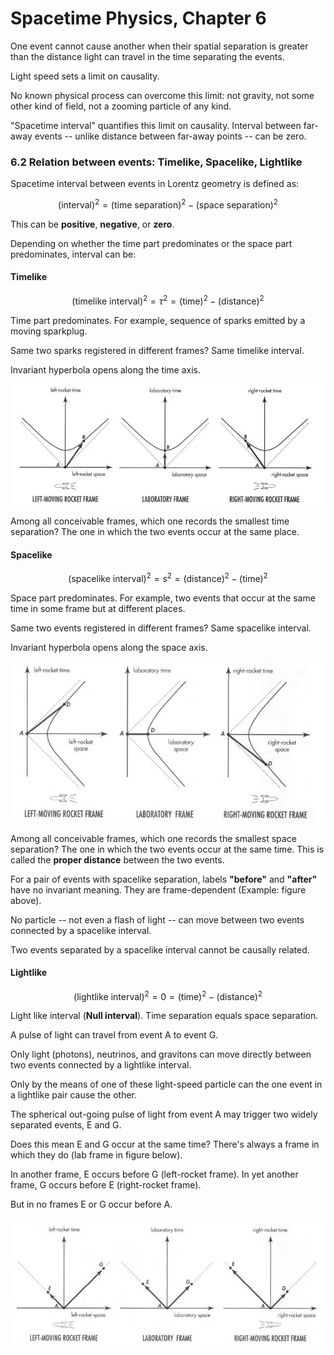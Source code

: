# Spacetime Physics, Chapter 6

One event cannot cause another when their spatial separation is greater than the distance
light can travel in the time separating the events.

Light speed sets a limit on causality.

No known physical process can overcome this limit: not gravity, not some other kind of
field, not a zooming particle of any kind.

"Spacetime interval" quantifies this limit on causality. Interval between far-away events
-- unlike distance between far-away points -- can be zero.

### 6.2 Relation between events: Timelike, Spacelike, Lightlike

Spacetime interval between events in Lorentz geometry is defined as:

$$
(\text{interval})^2 = (\text{time separation})^2 - (\text{space separation})^2
$$

This can be **positive**, **negative**, or **zero**.

Depending on whether the time part predominates or the space part predominates, interval
can be:

#### Timelike

$$
(\text{timelike interval})^2 = \tau^2 = (\text{time})^2 - (\text{distance})^2
$$

Time part predominates. For example, sequence of sparks emitted by a moving sparkplug.

Same two sparks registered in different frames? Same timelike interval.

Invariant hyperbola opens along the time axis.

 ![](fig6.1.jpg)

Among all conceivable frames, which one records the smallest time separation?
The one in which the two events occur at the same place.

#### Spacelike

$$
(\text{spacelike interval})^2 = s^2 = (\text{distance})^2 - (\text{time})^2
$$

Space part predominates. For example, two events that occur at the same time in some
frame but at different places.

Same two events registered in different frames? Same spacelike interval.

Invariant hyperbola opens along the space axis.

 ![](fig6.2.jpg)

Among all conceivable frames, which one records the smallest space separation?
The one in which the two events occur at the same time. This is called the
**proper distance** between the two events.

For a pair of events with spacelike separation, labels **"before"** and **"after"** have
no invariant meaning. They are frame-dependent (Example: figure above).

No particle -- not even a flash of light -- can move between two events connected by
a spacelike interval.

Two events separated by a spacelike interval cannot be causally related.

#### Lightlike

$$
(\text{lightlike interval})^2 = 0 = (\text{time})^2 - (\text{distance})^2
$$

Light like interval (**Null interval**). Time separation equals space separation.

A pulse of light can travel from event A to event G.

Only light (photons), neutrinos, and gravitons can move directly between two events
connected by a lightlike interval.

Only by the means of one of these light-speed particle can the one event in a lightlike
pair cause the other.

The spherical out-going pulse of light from event A may trigger two widely separated
events, E and G.

Does this mean E and G occur at the same time? There's always a frame in which they do
(lab frame in figure below).

In another frame, E occurs before G (left-rocket frame). In yet another frame, G occurs
before E (right-rocket frame).

But in no frames E or G occur before A.

 ![](fig6.3.jpg)
